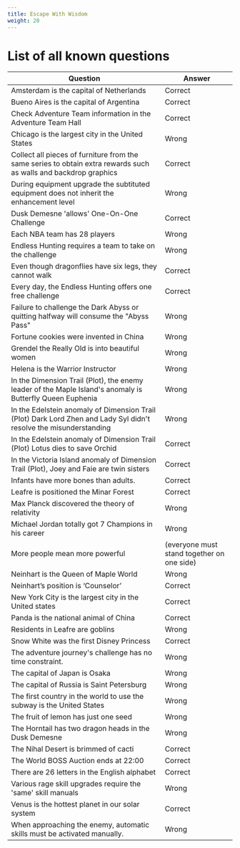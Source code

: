 ```yaml
---
title: Escape With Wisdom
weight: 20
---
```


# List of all known questions

| Question                                                                                                           | Answer                                     |
| ------------------------------------------------------------------------------------------------------------------ | ------------------------------------------ |
| Amsterdam is the capital of Netherlands                                                                            | Correct                                    |
| Bueno Aires is the capital of Argentina                                                                            | Correct                                    |
| Check Adventure Team information in the Adventure Team Hall                                                        | Correct                                    |
| Chicago is the largest city in the United States                                                                   | Wrong                                      |
| Collect all pieces of furniture from the same series to obtain extra rewards such as walls and backdrop graphics   | Correct                                    |
| During equipment upgrade the subtituted equipment does not inherit the enhancement level                           | Wrong                                      |
| Dusk Demesne 'allows' One-On-One Challenge                                                                         | Correct                                    |
| Each NBA team has 28 players                                                                                       | Wrong                                      |
| Endless Hunting requires a team to take on the challenge                                                           | Wrong                                      |
| Even though dragonflies have six legs, they cannot walk                                                            | Correct                                    |
| Every day, the Endless Hunting offers one free challenge                                                           | Correct                                    |
| Failure to challenge the Dark Abyss or quitting halfway will consume the "Abyss Pass"                              | Wrong                                      |
| Fortune cookies were invented in China                                                                             | Wrong                                      |
| Grendel the Really Old is into beautiful women                                                                     | Wrong                                      |
| Helena is the Warrior Instructor                                                                                   | Wrong                                      |
| In the Dimension Trail (Plot), the enemy leader of the Maple Island's anomaly is Butterfly Queen Euphenia          | Wrong                                      |
| In the Edelstein anomaly of Dimension Trail (Plot) Dark Lord Zhen and Lady Syl didn't resolve the misunderstanding | Wrong                                      |
| In the Edelstein anomaly of Dimension Trail (Plot) Lotus dies to save Orchid                                       | Correct                                    |
| In the Victoria Island anomaly of Dimension Trail (Plot), Joey and Faie are twin sisters                           | Correct                                    |
| Infants have more bones than adults.                                                                               | Correct                                    |
| Leafre is positioned the Minar Forest                                                                              | Correct                                    |
| Max Planck discovered the theory of relativity                                                                     | Wrong                                      |
| Michael Jordan totally got 7 Champions in his career                                                               | Wrong                                      |
| More people mean more powerful                                                                                     | (everyone must stand together on one side) |
| Neinhart is the Queen of Maple World                                                                               | Wrong                                      |
| Neinhart’s position is ‘Counselor’                                                                                 | Correct                                    |
| New York City is the largest city in the United states                                                             | Correct                                    |
| Panda is the national animal of China                                                                              | Correct                                    |
| Residents in Leafre are goblins                                                                                    | Wrong                                      |
| Snow White was the first Disney Princess                                                                           | Correct                                    |
| The adventure journey's challenge has no time constraint.                                                          | Wrong                                      |
| The capital of Japan is Osaka                                                                                      | Wrong                                      |
| The capital of Russia is Saint Petersburg                                                                          | Wrong                                      |
| The first country in the world to use the subway is the United States                                              | Wrong                                      |
| The fruit of lemon has just one seed                                                                               | Wrong                                      |
| The Horntail has two dragon heads in the Dusk Demesne                                                              | Wrong                                      |
| The Nihal Desert is brimmed of cacti                                                                               | Correct                                    |
| The World BOSS Auction ends at 22:00                                                                               | Correct                                    |
| There are 26 letters in the English alphabet                                                                       | Correct                                    |
| Various rage skill upgrades require the 'same' skill manuals                                                       | Wrong                                      |
| Venus is the hottest planet in our solar system                                                                    | Correct                                    |
| When approaching the enemy, automatic skills must be activated manually.                                           | Wrong                                      |
